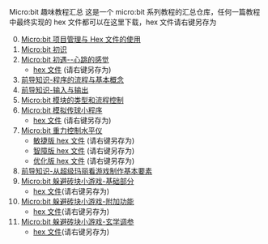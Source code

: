 Micro:bit 趣味教程汇总
这是一个 micro:bit 系列教程的汇总仓库，任何一篇教程中最终实现的 hex 文件都可以在这里下载，hex 文件请右键另存为

0. [Micro:bit 项目管理与 Hex 文件的使用](http://www.boydwang.com/2018/11/micro-bit-hex-files/)
1. [Micro:bit 初识](http://www.boydwang.com/2018/09/microbit-meet/)
2. [Micro:bit 初遇--心跳的感觉](http://www.boydwang.com/2018/09/microbit-heartbeat/)
    + [hex 文件](https://raw.githubusercontent.com/ZhengkunWang/Microbit_Tutorial/master/hex_files/2-xintiao.hex) (请右键另存为)
3. [前导知识-程序的流程与基本概念](http://www.boydwang.com/2018/09/workflows-and-basic-concept/)
4. [前导知识-输入与输出](http://www.boydwang.com/category/open-source-hardware/micro-bit/)
5. [Micro:bit 模块的类型和流程控制](http://www.boydwang.com/2018/09/modules-and-flows/)
6. [Micro:bit 模拟传球小程序](http://www.boydwang.com/2018/09/microbit-chuanqiu/)
    + [hex 文件](https://raw.githubusercontent.com/ZhengkunWang/Microbit_Tutorial/master/hex_files/6-chuanqiu.hex) (请右键另存为)
7. [Micro:bit 重力控制水平仪](http://www.boydwang.com/2018/09/microbit-gravity-control/)
    + [敏捷版 hex 文件](https://raw.githubusercontent.com/ZhengkunWang/Microbit_Tutorial/master/hex_files/7-shuipingyi-minjie.hex)  (请右键另存为)
    + [智障版 hex 文件](https://raw.githubusercontent.com/ZhengkunWang/Microbit_Tutorial/master/hex_files/7-shuipingyi-zhizhang.hex)  (请右键另存为)
    + [优化版 hex 文件](https://raw.githubusercontent.com/ZhengkunWang/Microbit_Tutorial/master/hex_files/7-shuipingyi-youhua.hex)  (请右键另存为)
8. [前导知识-从超级玛丽看游戏制作基本要素](http://www.boydwang.com/2018/09/game-element/)
9. [Micro:bit 躲避砖块小游戏-基础部分](http://www.boydwang.com/2018/10/micro-bit-duobizhuankuai-basic/)
    + [hex 文件](https://raw.githubusercontent.com/ZhengkunWang/Microbit_Tutorial/master/hex_files/9-duobi-jichu.hex)(请右键另存为)
10. [Micro:bit 躲避砖块小游戏-附加功能](http://www.boydwang.com/2018/11/micro-bit-duobizhuankuai-extra/)
    + [hex 文件](https://raw.githubusercontent.com/ZhengkunWang/Microbit_Tutorial/master/hex_files/10-duobi-fujia.hex)(请右键另存为)
11. [Micro:bit 躲避砖块小游戏-玄学调参](http://www.boydwang.com/2018/11/micro-bit-duobizhuankuai-tiaocan/)
    + [hex 文件](https://raw.githubusercontent.com/ZhengkunWang/Microbit_Tutorial/master/hex_files/11-duobi-tiaocan.hex)(请右键另存为)
